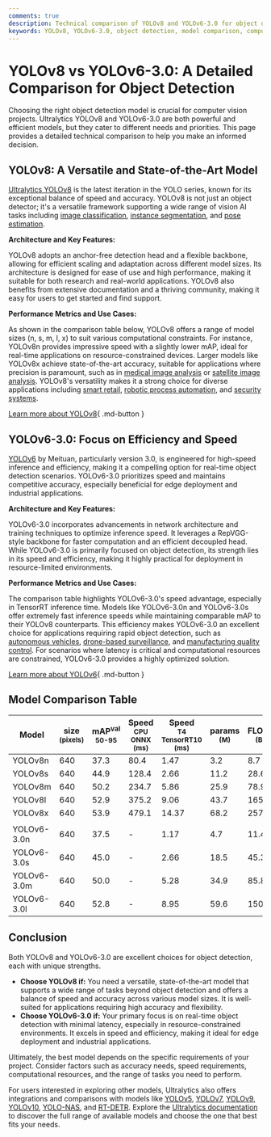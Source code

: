 ```yaml
---
comments: true
description: Technical comparison of YOLOv8 and YOLOv6-3.0 for object detection, covering architecture, performance, use cases, and metrics like mAP and inference speed.
keywords: YOLOv8, YOLOv6-3.0, object detection, model comparison, computer vision, Ultralytics, performance metrics, architecture, use cases
---
```


# YOLOv8 vs YOLOv6-3.0: A Detailed Comparison for Object Detection

Choosing the right object detection model is crucial for computer vision projects. Ultralytics YOLOv8 and YOLOv6-3.0 are both powerful and efficient models, but they cater to different needs and priorities. This page provides a detailed technical comparison to help you make an informed decision.

<script async src="https://cdn.jsdelivr.net/npm/chart.js@3.9.1/dist/chart.min.js"></script>
<script defer src="../../javascript/benchmark.js"></script>

<canvas id="modelComparisonChart" width="1024" height="400" active-models='["YOLOv8", "YOLOv6-3.0"]'></canvas>

## YOLOv8: A Versatile and State-of-the-Art Model

[Ultralytics YOLOv8](https://github.com/ultralytics/ultralytics) is the latest iteration in the YOLO series, known for its exceptional balance of speed and accuracy. YOLOv8 is not just an object detector; it's a versatile framework supporting a wide range of vision AI tasks including [image classification](https://docs.ultralytics.com/tasks/classify/), [instance segmentation](https://www.ultralytics.com/glossary/instance-segmentation), and [pose estimation](https://docs.ultralytics.com/tasks/pose/).

**Architecture and Key Features:**

YOLOv8 adopts an anchor-free detection head and a flexible backbone, allowing for efficient scaling and adaptation across different model sizes. Its architecture is designed for ease of use and high performance, making it suitable for both research and real-world applications. YOLOv8 also benefits from extensive documentation and a thriving community, making it easy for users to get started and find support.

**Performance Metrics and Use Cases:**

As shown in the comparison table below, YOLOv8 offers a range of model sizes (n, s, m, l, x) to suit various computational constraints. For instance, YOLOv8n provides impressive speed with a slightly lower mAP, ideal for real-time applications on resource-constrained devices. Larger models like YOLOv8x achieve state-of-the-art accuracy, suitable for applications where precision is paramount, such as in [medical image analysis](https://www.ultralytics.com/glossary/medical-image-analysis) or [satellite image analysis](https://www.ultralytics.com/glossary/satellite-image-analysis). YOLOv8's versatility makes it a strong choice for diverse applications including [smart retail](https://www.ultralytics.com/blog/ai-for-smarter-retail-inventory-management), [robotic process automation](https://www.ultralytics.com/glossary/robotic-process-automation-rpa), and [security systems](https://www.ultralytics.com/blog/security-alarm-system-projects-with-ultralytics-yolov8).

[Learn more about YOLOv8](https://docs.ultralytics.com/models/yolov8/){ .md-button }

## YOLOv6-3.0: Focus on Efficiency and Speed

[YOLOv6](https://docs.ultralytics.com/models/yolov6/) by Meituan, particularly version 3.0, is engineered for high-speed inference and efficiency, making it a compelling option for real-time object detection scenarios. YOLOv6-3.0 prioritizes speed and maintains competitive accuracy, especially beneficial for edge deployment and industrial applications.

**Architecture and Key Features:**

YOLOv6-3.0 incorporates advancements in network architecture and training techniques to optimize inference speed. It leverages a RepVGG-style backbone for faster computation and an efficient decoupled head. While YOLOv6-3.0 is primarily focused on object detection, its strength lies in its speed and efficiency, making it highly practical for deployment in resource-limited environments.

**Performance Metrics and Use Cases:**

The comparison table highlights YOLOv6-3.0's speed advantage, especially in TensorRT inference time. Models like YOLOv6-3.0n and YOLOv6-3.0s offer extremely fast inference speeds while maintaining comparable mAP to their YOLOv8 counterparts. This efficiency makes YOLOv6-3.0 an excellent choice for applications requiring rapid object detection, such as [autonomous vehicles](https://www.ultralytics.com/solutions/ai-in-self-driving), [drone-based surveillance](https://www.ultralytics.com/blog/computer-vision-aircraft-quality-control-and-damage-detection), and [manufacturing quality control](https://www.ultralytics.com/solutions/ai-in-manufacturing). For scenarios where latency is critical and computational resources are constrained, YOLOv6-3.0 provides a highly optimized solution.

[Learn more about YOLOv6](https://docs.ultralytics.com/models/yolov6/){ .md-button }

## Model Comparison Table

| Model       | size<br><sup>(pixels) | mAP<sup>val<br>50-95 | Speed<br><sup>CPU ONNX<br>(ms) | Speed<br><sup>T4 TensorRT10<br>(ms) | params<br><sup>(M) | FLOPs<br><sup>(B) |
| ----------- | --------------------- | -------------------- | ------------------------------ | ----------------------------------- | ------------------ | ----------------- |
| YOLOv8n     | 640                   | 37.3                 | 80.4                           | 1.47                                | 3.2                | 8.7               |
| YOLOv8s     | 640                   | 44.9                 | 128.4                          | 2.66                                | 11.2               | 28.6              |
| YOLOv8m     | 640                   | 50.2                 | 234.7                          | 5.86                                | 25.9               | 78.9              |
| YOLOv8l     | 640                   | 52.9                 | 375.2                          | 9.06                                | 43.7               | 165.2             |
| YOLOv8x     | 640                   | 53.9                 | 479.1                          | 14.37                               | 68.2               | 257.8             |
|             |                       |                      |                                |                                     |                    |                   |
| YOLOv6-3.0n | 640                   | 37.5                 | -                              | 1.17                                | 4.7                | 11.4              |
| YOLOv6-3.0s | 640                   | 45.0                 | -                              | 2.66                                | 18.5               | 45.3              |
| YOLOv6-3.0m | 640                   | 50.0                 | -                              | 5.28                                | 34.9               | 85.8              |
| YOLOv6-3.0l | 640                   | 52.8                 | -                              | 8.95                                | 59.6               | 150.7             |

## Conclusion

Both YOLOv8 and YOLOv6-3.0 are excellent choices for object detection, each with unique strengths.

- **Choose YOLOv8 if:** You need a versatile, state-of-the-art model that supports a wide range of tasks beyond object detection and offers a balance of speed and accuracy across various model sizes. It is well-suited for applications requiring high accuracy and flexibility.
- **Choose YOLOv6-3.0 if:** Your primary focus is on real-time object detection with minimal latency, especially in resource-constrained environments. It excels in speed and efficiency, making it ideal for edge deployment and industrial applications.

Ultimately, the best model depends on the specific requirements of your project. Consider factors such as accuracy needs, speed requirements, computational resources, and the range of tasks you need to perform.

For users interested in exploring other models, Ultralytics also offers integrations and comparisons with models like [YOLOv5](https://docs.ultralytics.com/models/yolov5/), [YOLOv7](https://docs.ultralytics.com/models/yolov7/), [YOLOv9](https://docs.ultralytics.com/models/yolov9/), [YOLOv10](https://docs.ultralytics.com/models/yolov10/), [YOLO-NAS](https://docs.ultralytics.com/models/yolo-nas/), and [RT-DETR](https://docs.ultralytics.com/models/rtdetr/). Explore the [Ultralytics documentation](https://docs.ultralytics.com/models/) to discover the full range of available models and choose the one that best fits your needs.
